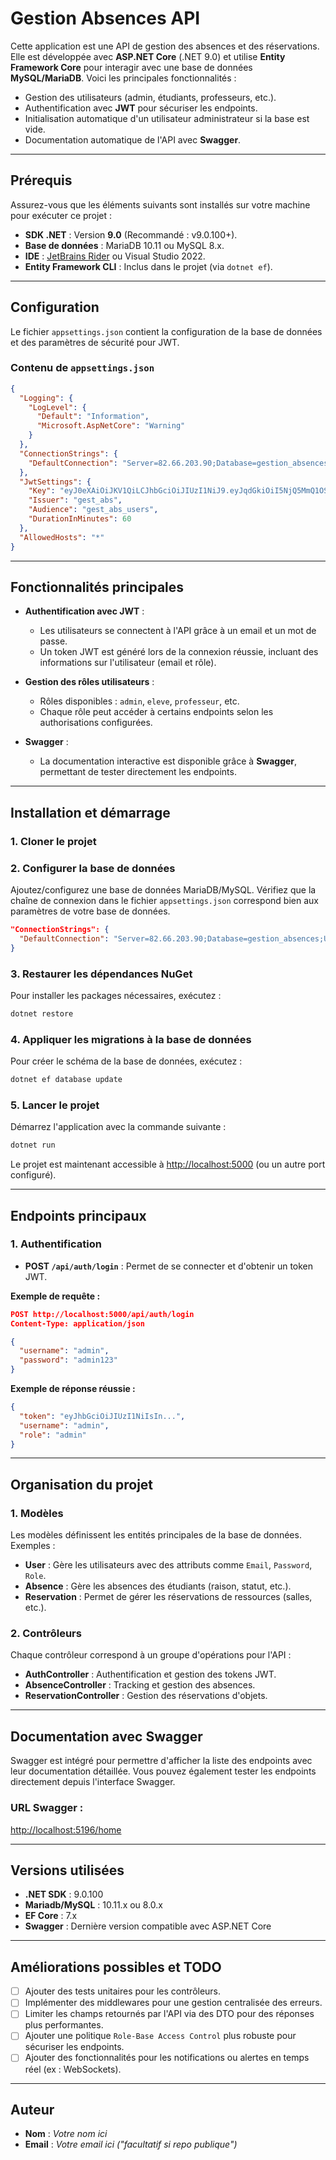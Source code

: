 # Gestion Absences API

Cette application est une API de gestion des absences et des réservations. Elle est développée avec **ASP.NET Core** (.NET 9.0) et utilise **Entity Framework Core** pour interagir avec une base de données **MySQL/MariaDB**. Voici les principales fonctionnalités :
- Gestion des utilisateurs (admin, étudiants, professeurs, etc.).
- Authentification avec **JWT** pour sécuriser les endpoints.
- Initialisation automatique d'un utilisateur administrateur si la base est vide.
- Documentation automatique de l'API avec **Swagger**.

---

## Prérequis

Assurez-vous que les éléments suivants sont installés sur votre machine pour exécuter ce projet :

- **SDK .NET** : Version **9.0** (Recommandé : v9.0.100+).
- **Base de données** : MariaDB 10.11 ou MySQL 8.x.
- **IDE** : [JetBrains Rider](https://www.jetbrains.com/rider/) ou Visual Studio 2022.
- **Entity Framework CLI** : Inclus dans le projet (via `dotnet ef`).

---

## Configuration

Le fichier `appsettings.json` contient la configuration de la base de données et des paramètres de sécurité pour JWT.

### Contenu de `appsettings.json`

```json
{
  "Logging": {
    "LogLevel": {
      "Default": "Information",
      "Microsoft.AspNetCore": "Warning"
    }
  },
  "ConnectionStrings": {
    "DefaultConnection": "Server=82.66.203.90;Database=gestion_absences;User=user_abs;Password=%@8Sm1chel/#$%^3412;"
  },
  "JwtSettings": {
    "Key": "eyJ0eXAiOiJKV1QiLCJhbGciOiJIUzI1NiJ9.eyJqdGkiOiI5NjQ5MmQ1OS0wYWQ1LTRjMDAtODkyZC01OTBhZDVhYzAwZjMiLCJzdWIiOiIwMTIzNDU2Nzg5IiwibmFtZSI6IkpvaG4gRG9lIiwiaWF0IjoxNjgxMDQwNTE1fQ.p8DXyu99_K1XjwQZHiD4Y7EvrZOp12zsZdPdv5tAo8I",
    "Issuer": "gest_abs",
    "Audience": "gest_abs_users",
    "DurationInMinutes": 60
  },
  "AllowedHosts": "*"
}
```

---

## Fonctionnalités principales

- **Authentification avec JWT** :
  - Les utilisateurs se connectent à l'API grâce à un email et un mot de passe.
  - Un token JWT est généré lors de la connexion réussie, incluant des informations sur l'utilisateur (email et rôle).

- **Gestion des rôles utilisateurs** :
  - Rôles disponibles : `admin`, `eleve`, `professeur`, etc.
  - Chaque rôle peut accéder à certains endpoints selon les authorisations configurées.

- **Swagger** :
  - La documentation interactive est disponible grâce à **Swagger**, permettant de tester directement les endpoints.

---

## Installation et démarrage

### 1. Cloner le projet



### 2. Configurer la base de données

Ajoutez/configurez une base de données MariaDB/MySQL. Vérifiez que la chaîne de connexion dans le fichier `appsettings.json` correspond bien aux paramètres de votre base de données.

```json
"ConnectionStrings": {
  "DefaultConnection": "Server=82.66.203.90;Database=gestion_absences;User=user_abs;Password=%@8Sm1chel/#$%^3412;"
}
```

### 3. Restaurer les dépendances NuGet

Pour installer les packages nécessaires, exécutez :

```bash
dotnet restore
```

### 4. Appliquer les migrations à la base de données

Pour créer le schéma de la base de données, exécutez :

```bash
dotnet ef database update
```

### 5. Lancer le projet

Démarrez l'application avec la commande suivante :

```bash
dotnet run
```

Le projet est maintenant accessible à [http://localhost:5000](http://localhost:5000) (ou un autre port configuré).

---

## Endpoints principaux

### 1. **Authentification**
- **POST `/api/auth/login`** : Permet de se connecter et d'obtenir un token JWT.

**Exemple de requête :**

```json
POST http://localhost:5000/api/auth/login
Content-Type: application/json

{
  "username": "admin",
  "password": "admin123"
}
```

**Exemple de réponse réussie :**

```json
{
  "token": "eyJhbGciOiJIUzI1NiIsIn...",
  "username": "admin",
  "role": "admin"
}
```

---

## Organisation du projet

### 1. **Modèles**
Les modèles définissent les entités principales de la base de données. Exemples :
- **User** : Gère les utilisateurs avec des attributs comme `Email`, `Password`, `Role`.
- **Absence** : Gère les absences des étudiants (raison, statut, etc.).
- **Reservation** : Permet de gérer les réservations de ressources (salles, etc.).

### 2. **Contrôleurs**
Chaque contrôleur correspond à un groupe d'opérations pour l'API :
- **AuthController** : Authentification et gestion des tokens JWT.
- **AbsenceController** : Tracking et gestion des absences.
- **ReservationController** : Gestion des réservations d'objets.

---

## Documentation avec Swagger

Swagger est intégré pour permettre d'afficher la liste des endpoints avec leur documentation détaillée. Vous pouvez également tester les endpoints directement depuis l'interface Swagger.

### URL Swagger :
[http://localhost:5196/home](http://localhost:5196/home)

---

## Versions utilisées

- **.NET SDK** : 9.0.100
- **Mariadb/MySQL** : 10.11.x ou 8.0.x
- **EF Core** : 7.x
- **Swagger** : Dernière version compatible avec ASP.NET Core

---

## Améliorations possibles et TODO

- [ ] Ajouter des tests unitaires pour les contrôleurs.
- [ ] Implémenter des middlewares pour une gestion centralisée des erreurs.
- [ ] Limiter les champs retournés par l'API via des DTO pour des réponses plus performantes.
- [ ] Ajouter une politique `Role-Base Access Control` plus robuste pour sécuriser les endpoints.
- [ ] Ajouter des fonctionnalités pour les notifications ou alertes en temps réel (ex : WebSockets).

---

## Auteur

- **Nom** : *Votre nom ici*  
- **Email** : *Votre email ici ("facultatif si repo publique")*  
